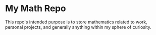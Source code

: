 # My Math Repo

This repo's intended purpose is to store mathematics related to work, personal projects, and generally anything within my sphere of curiosity.


